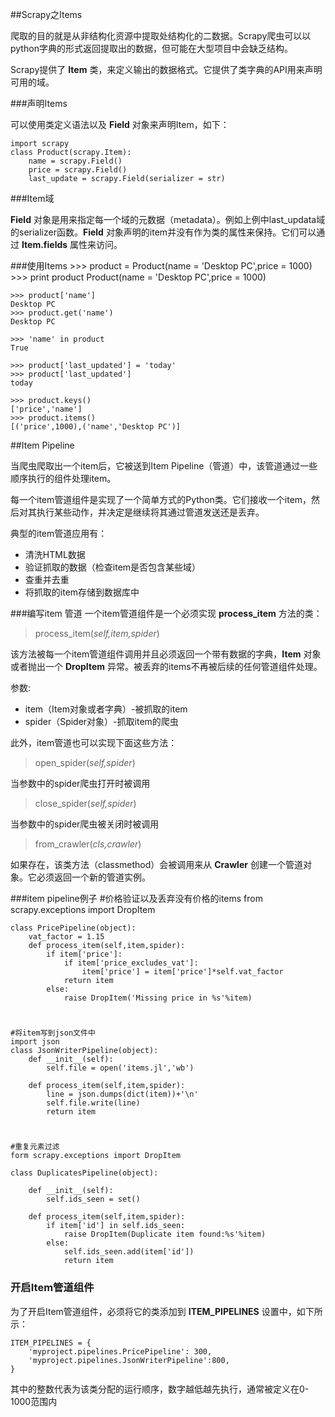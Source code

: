 ##Scrapy之Items

爬取的目的就是从非结构化资源中提取处结构化的二数据。Scrapy爬虫可以以python字典的形式返回提取出的数据，但可能在大型项目中会缺乏结构。

Scrapy提供了 **Item** 类，来定义输出的数据格式。它提供了类字典的API用来声明可用的域。

###声明Items

可以使用类定义语法以及 **Field** 对象来声明Item，如下：

	import scrapy
	class Product(scrapy.Item):
		name = scrapy.Field()
		price = scrapy.Field()
		last_update = scrapy.Field(serializer = str)

###Item域

**Field** 对象是用来指定每一个域的元数据（metadata）。例如上例中last_updata域的serializer函数。**Field** 对象声明的item并没有作为类的属性来保持。它们可以通过 **Item.fields** 属性来访问。

###使用Items
	>>> product = Product(name = 'Desktop PC',price = 1000)
	>>> print product
	Product(name = 'Desktop PC',price = 1000)
	
	>>> product['name']
	Desktop PC
	>>> product.get('name')
	Desktop PC

	>>> 'name' in product
	True

	>>> product['last_updated'] = 'today'
	>>> product['last_updated']
	today

	>>> product.keys()
	['price','name']
	>>> product.items()
	[('price',1000),('name','Desktop PC')]

##Item Pipeline

当爬虫爬取出一个item后，它被送到Item Pipeline（管道）中，该管道通过一些顺序执行的组件处理item。

每一个item管道组件是实现了一个简单方式的Python类。它们接收一个item，然后对其执行某些动作，并决定是继续将其通过管道发送还是丢弃。

典型的item管道应用有：

- 清洗HTML数据
- 验证抓取的数据（检查item是否包含某些域）
- 查重并去重
- 将抓取的item存储到数据库中

###编写item 管道
一个item管道组件是一个必须实现 **process_item** 方法的类：

> process\_item(_self,item,spider_)

该方法被每一个item管道组件调用并且必须返回一个带有数据的字典，**Item** 对象或者抛出一个 **DropItem** 异常。被丢弃的items不再被后续的任何管道组件处理。

参数:

- item（Item对象或者字典）-被抓取的item
- spider（Spider对象）-抓取item的爬虫

此外，item管道也可以实现下面这些方法：
> open\_spider(_self,spider_)

当参数中的spider爬虫打开时被调用
> close\_spider(_self,spider_)

当参数中的spider爬虫被关闭时被调用
>from\_crawler(_cls,crawler_)

如果存在，该类方法（classmethod）会被调用来从 **Crawler** 创建一个管道对象。它必须返回一个新的管道实例。

###item pipeline例子
	#价格验证以及丢弃没有价格的items
	from scrapy.exceptions import DropItem
	
	class PricePipeline(object):
		vat_factor = 1.15
		def process_item(self,item,spider):
			if item['price']:
				if item['price_excludes_vat']:
					item['price'] = item['price']*self.vat_factor
				return item
			else:
				raise DropItem('Missing price in %s'%item)

#
	#将item写到json文件中
	import json
	class JsonWriterPipeline(object):
		def __init__(self):
			self.file = open('items.jl','wb')
		
		def process_item(self,item,spider):
			line = json.dumps(dict(item))+'\n'
			self.file.write(line)
			return item

#
	#重复元素过滤
	form scrapy.exceptions import DropItem
	
	class DuplicatesPipeline(object):
		
		def __init__(self):
			self.ids_seen = set()
		
		def process_item(self,item,spider):
			if item['id'] in self.ids_seen:
				raise DropItem(Duplicate item found:%s'%item)
			else:
				self.ids_seen.add(item['id'])
				return item

### 开启Item管道组件
为了开启Item管道组件，必须将它的类添加到 **ITEM_PIPELINES** 设置中，如下所示：

	ITEM_PIPELINES = {
		'myproject.pipelines.PricePipeline': 300,
		'myproject.pipelines.JsonWriterPipeline':800,
	}
其中的整数代表为该类分配的运行顺序，数字越低越先执行，通常被定义在0-1000范围内
